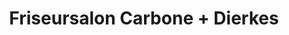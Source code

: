---
title: "Friseursalon Carbone + Dierkes"
url: /kevelaer/friseursalon-carbone-dierkes/
shop: Friseur
---